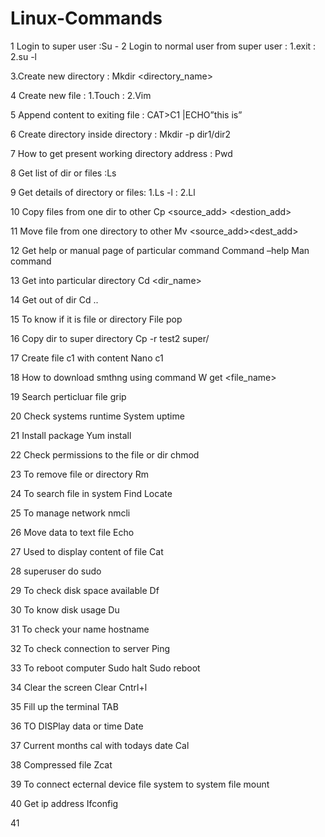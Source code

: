 # Linux-Commands


1 Login to super user :Su -
2 Login to normal user from super user : 1.exit
                                       : 2.su -l  <username>
 
3.Create new directory : Mkdir <directory_name>

4 Create new file : 1.Touch <filename> 
                  : 2.Vim <filename>

5 Append content to exiting file : CAT>C1 |ECHO”this is”

6 Create directory inside directory : Mkdir -p dir1/dir2


7 How to get present working directory address : Pwd

8 Get list of dir or files :Ls

9 Get details of directory or files: 1.Ls -l
                                   : 2.Ll

10
Copy files from one dir to other
Cp <source_add> <destion_add>

11
Move file from one directory to other
Mv <source_add><dest_add>

12
Get help or manual page of particular command
Command –help
Man command

13
Get into particular directory
Cd <dir_name>

14
Get out of dir
Cd ..

15
To know if it is file or directory
File pop

16
Copy dir to super directory
Cp -r test2 super/

17
Create file c1 with content
Nano c1

18
How to download smthng using command
W get <file_name>

19
Search perticluar file 
grip

20
Check systems runtime
System uptime

21
Install package
Yum install

22
Check permissions to the file or dir
chmod

23
To remove file or directory
Rm

24
To search file in system
Find
Locate

25
To manage network
nmcli

26
Move data to text file
Echo

27
Used to display content of file
Cat

28
superuser do
sudo

29
To check disk space available
Df

30
To know disk usage
Du

31
To check your name
hostname

32
To check connection to server
Ping

33
To reboot computer
Sudo halt
Sudo reboot

34
Clear the screen
Clear
Cntrl+l

35
Fill up the terminal
TAB

36
TO DISPlay data or time
Date

37
Current months cal with todays date
Cal

38
Compressed file
Zcat

39
To connect ecternal device file system to system file
mount

40
Get ip address
Ifconfig

41



















































































































































































